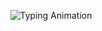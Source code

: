 <p align="center">
  <img src="https://readme-typing-svg.herokuapp.com?size=24&color=36BCF7&center=true&vCenter=true&width=500&lines=Halo+%F0%9F%91%8B+Saya+Fahrurrozi;Cybersecurity+Enthusiast;Web+Developer" alt="Typing Animation" />
</p>

